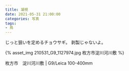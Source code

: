 ```yaml
---
title: 凝視
date: 2021-05-31 21:00:00
categories: 写真
tags:
- 鳥
---
```


じっと狙いを定めるチョウサギ。
剥製じゃないよ。

{% asset_img 210531_G9_1127974.jpg 枚方市淀川河川敷 %}

枚方市　淀川河川敷 | G9/Leica 100-400mm